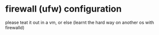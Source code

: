 # firewall (ufw) configuration
please teat it out in a vm, or else (learnt the hard way on another os with firewalld)
